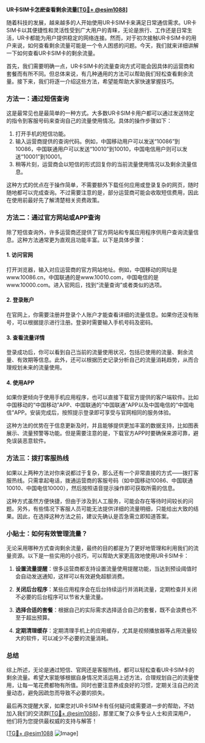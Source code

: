 **UR卡SIM卡怎麽查看剩余流量[[TG💪+ @esim1088](https://t.me/s/esim1088)]**

随着科技的发展，越来越多的人开始使用UR卡SIM卡来满足日常通信需求。UR卡SIM卡以其便捷性和灵活性受到广大用户的青睐，无论是旅行、工作还是日常生活，UR卡都能为用户提供稳定的网络连接。然而，对于初次接触UR卡SIM卡的用户来说，如何查看剩余流量可能是一个令人困惑的问题。今天，我们就来详细讲解一下如何查看UR卡SIM卡的剩余流量。

首先，我们需要明确一点，UR卡SIM卡的流量查询方式可能会因具体的运营商和套餐而有所不同。但总体来说，有几种通用的方法可以帮助我们轻松查看剩余流量。接下来，我们将逐一介绍这些方法，希望能帮助大家快速掌握技巧。

### 方法一：通过短信查询

这是最常见也是最简单的一种方式。大多数UR卡SIM卡用户都可以通过发送特定的指令到客服号码来查询自己的流量使用情况。具体的操作步骤如下：

1. 打开手机的短信功能。
2. 输入运营商提供的查询代码。例如，中国移动用户可以发送“10086”到10086，中国联通用户可以发送“10010”到10010，中国电信用户则可以发送“10001”到10001。
3. 稍等片刻，运营商会以短信的形式回复你的当前流量使用情况以及剩余流量信息。

这种方式的优点在于操作简单，不需要额外下载任何应用或登录复杂的网页，随时随地都可以完成查询。不过需要注意的是，部分运营商可能会收取短信费用，因此在使用前最好先了解清楚相关资费政策。

### 方法二：通过官方网站或APP查询

除了短信查询外，许多运营商还提供了官方网站和专属应用程序供用户查询流量信息。这种方法通常更为直观且功能丰富。以下是具体步骤：

#### 1. 访问官网
打开浏览器，输入对应运营商的官方网站地址。例如，中国移动的网址是www.10086.cn，中国联通的是www.10010.com，中国电信的是www.10000.com。进入官网后，找到“流量查询”或者类似的选项。

#### 2. 登录账户
在官网上，你需要注册并登录个人账户才能查看详细的流量信息。如果你还没有账号，可以根据提示进行注册。登录时需要输入手机号码及密码。

#### 3. 查看流量详情
登录成功后，你可以看到自己当前的流量使用状况，包括已使用的流量、剩余流量、有效期等信息。此外，还可以根据历史记录分析自己的流量消耗趋势，从而合理规划未来的流量使用。

#### 4. 使用APP
如果你更倾向于使用手机应用程序，也可以直接下载官方提供的客户端软件。比如中国移动的“中国移动”APP、中国联通的“中国联通”APP以及中国电信的“中国电信”APP。安装完成后，按照提示登录即可享受与官网相同的服务体验。

这种方法的优势在于信息更新及时，并且能够提供更加丰富的数据支持，比如图表展示、流量预警等功能。但是需要注意的是，下载官方APP时要确保来源可靠，避免误装恶意软件。

### 方法三：拨打客服热线

如果以上两种方法对你来说都过于复杂，那么还有一个非常直接的方式——拨打客服热线。只需拿起电话，拨通运营商的客服号码（如中国移动10086、中国联通10010、中国电信10000），然后按照语音提示操作即可获取所需的信息。

这种方式虽然方便快捷，但由于涉及到人工服务，可能会存在等待时间较长的问题。另外，有些情况下客服人员可能无法提供详细的流量明细，只能给出大致的结果。因此，在选择这种方法之前，建议先确认是否急需立即知道答案。

### 小贴士：如何有效管理流量？

无论采用哪种方式查询剩余流量，最终的目的都是为了更好地管理和利用我们的流量资源。以下是一些实用的小技巧，可以帮助大家更高效地使用UR卡SIM卡：

1. **设置流量提醒**：很多运营商都支持设置流量使用提醒功能，当达到预设阈值时会自动发送通知，这样可以有效避免超额消费。
   
2. **关闭后台程序**：某些应用程序会在后台持续运行并消耗流量，定期检查并关闭不必要的后台程序可以节省大量流量。
   
3. **选择合适的套餐**：根据自己的实际需求选择适合自己的套餐，既不会浪费也不至于超出预算。
   
4. **定期清理缓存**：定期清理手机上的应用缓存，尤其是视频播放器等占用流量较大的软件，可以减少不必要的流量消耗。

### 总结

综上所述，无论是通过短信、官网还是客服热线，都可以轻松查看UR卡SIM卡的剩余流量。希望大家能够根据自身情况灵活运用上述方法，合理规划自己的流量使用，让每一笔花费都物有所值。同时也要注意养成良好的习惯，定期关注自己的流量动态，避免因疏忽而导致不必要的损失。

最后再次提醒大家，如果您对UR卡SIM卡有任何疑问或需要进一步的帮助，不妨加入我们的交流群[[TG💪+ @esim1088](https://t.me/s/esim1088)]，那里汇聚了众多专业人士和资深用户，他们将为您提供最权威的支持与解答！

[[TG💪+ @esim1088](https://t.me/s/esim1088) ![Image](https://i.postimg.cc/4NQfJmqS/Snipaste-2025-05-13-00-14-12.png)]